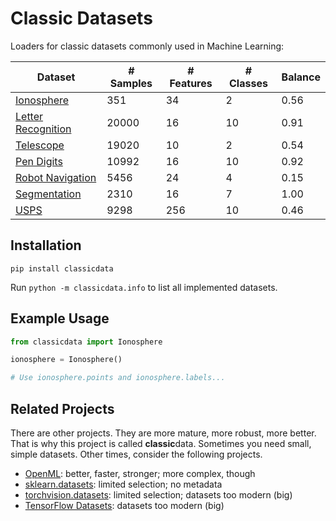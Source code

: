 # Classic Datasets

Loaders for classic datasets commonly used in Machine Learning:

| Dataset                                           |   # Samples |   # Features |   # Classes |   Balance |
|---------------------------------------------------|-------------|--------------|-------------|-----------|
| [Ionosphere](https://archive.ics.uci.edu)         |         351 |           34 |           2 |      0.56 |
| [Letter Recognition](https://archive.ics.uci.edu) |       20000 |           16 |          10 |      0.91 |
| [Telescope](https://archive.ics.uci.edu)          |       19020 |           10 |           2 |      0.54 |
| [Pen Digits](https://archive.ics.uci.edu)         |       10992 |           16 |          10 |      0.92 |
| [Robot Navigation](https://archive.ics.uci.edu)   |        5456 |           24 |           4 |      0.15 |
| [Segmentation](https://archive.ics.uci.edu)       |        2310 |           16 |           7 |      1.00 |
| [USPS](http://www.gaussianprocess.org/gpml/data/) |        9298 |          256 |          10 |      0.46 |

## Installation

```
pip install classicdata
```

Run `python -m classicdata.info` to list all implemented datasets.

## Example Usage

```python
from classicdata import Ionosphere

ionosphere = Ionosphere()

# Use ionosphere.points and ionosphere.labels...
```

## Related Projects

There are other projects. They are more mature, more robust, more better.
That is why this project is called **classic**data. Sometimes you need small, simple datasets.
Other times, consider the following projects.

- [OpenML](https://www.openml.org/): better, faster, stronger; more complex, though
- [sklearn.datasets](https://scikit-learn.org/stable/datasets.html): limited selection; no metadata
- [torchvision.datasets](https://pytorch.org/vision/stable/datasets.html): limited selection; datasets too modern (big)
- [TensorFlow Datasets](https://www.tensorflow.org/datasets): datasets too modern (big)